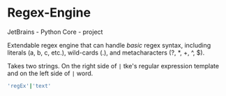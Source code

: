 # Regex-Engine
JetBrains - Python Core - project

Extendable regex engine that can handle _basic_ regex syntax, including literals (a, b, c, etc.), wild-cards (.), and metacharacters (?, *, +, ^, $).

Takes two strings. On the right side of `|` tke's regular expression template and on the left side of `|` word.  
```bash
'regEx'|'text'
```
